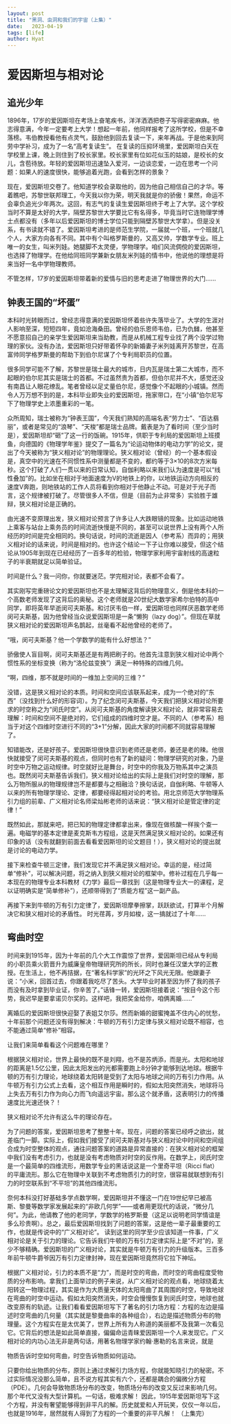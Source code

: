 ```yaml
---
layout: post
title: "黑洞、虫洞和我们的宇宙（上集）"
date:   2023-04-19
tags: [life]
author: Hyat
---
```

# 爱因斯坦与相对论

## 追光少年
1896年，17岁的爱因斯坦在考场上奋笔疾书，洋洋洒洒把卷子写得密密麻麻。他志得意满，今年一定要考上大学！想起一年前，他同样报考了这所学校，但是不幸落榜。韦伯教授看他有点灵气，鼓励他到回去复读一下，来年再战。于是他来到阿劳中学补习，成为了一名“高考复读生”。
在复读的压抑环境里，爱因斯坦白天在学校里上课，晚上则住到了校长家里。校长家里有位如花似玉的姑娘，是校长的女儿，含苞待放。年轻的爱因斯坦迅速坠入爱河，一边谈恋爱，一边在思考一个问题：如果人的速度很快，能够追着光跑，会看到怎样的景象？

现在，爱因斯坦交卷了。他知道学校会录取他的，因为他自己相信自己的才华。等着瞧吧，苏黎世联邦理工，今天我以你为荣，明天我就是你的骄傲！果然，命运不会辜负追光少年两次。这回，有志气的复读生爱因斯坦终于考上了大学。这个学校当时不算是太好的大学，隔壁苏黎世大学要比它有名得多，毕竟当时它连物理学博士点都没有（多年以后爱因斯坦的博士学位只能到隔壁苏黎世大学拿）。但是没关系，有书读就不错了。爱因斯坦考进的是师范生学院，一届就一个班，一个班就几个人，大家方向各有不同。其中有个叫格罗斯曼的，又高又帅，学数学专业。班上唯一的女生，叫米列娃。她腿脚不太灵便，学物理学。咱们风流倜傥的爱因斯坦，也选择了物理学。在他给同班同学兼新女朋友米列娃的情书中，他说他的理想是将来当好一名中学物理教师。

不管怎样，17岁的爱因斯坦带着新的爱情与旧的思考走进了物理世界的大门……

## 钟表王国的“坏蛋”

本科时光转眼而过，曾经志得意满的爱因斯坦怀着些许失落毕业了。大学的生涯对人影响至深，短短四年，竟如沧海桑田。曾经的伯乐恩师韦伯，已为仇雠，他甚至不愿意招自己的亲学生爱因斯坦来当助教，而是从机械工程专业找了两个没学过物理的家伙。没有办法，爱因斯坦只好带着怀孕的新婚妻子米列娃离开苏黎世，在高富帅同学格罗斯曼的帮助下到伯尔尼谋了个专利局职员的位置。

很多同学可能不了解，苏黎世是瑞士最大的城市，日内瓦是瑞士第二大城市，而不起眼的伯尔尼其实是瑞士的首都。不过虽然贵为首都，但伯尔尼并不大，感觉还没有南昌让人眼花缭乱。笔者曾经以足丈量伯尔尼，感觉像个不起眼的小城镇。然而令人万万想不到的是，本科毕业即失业的爱因斯坦，拖家带口，在“小镇”伯尔尼写下了物理学史上浓墨重彩的一笔。

众所周知，瑞士被称为“钟表王国”，今天我们熟知的高端名表“劳力士”、“百达翡丽”，或者是常见的“浪琴”、“天梭”都是瑞士品牌。戴表是为了看时间（至少当时是），爱因斯坦却“砸”了这一行的饭碗。1915年，供职于专利局的爱因斯坦上班摸鱼，向德国的《物理学年鉴》提交了一篇名为“论运动物体的电动力学”的论文，提出了今天被称为“狭义相对论”的物理理论。狭义相对论（曾经）的一个基本假设是，真空中的光速在不同惯性系中测量都是不变的，都约等于3×10的8次方米每秒。这个打破了人们一贯以来的日常认知，自伽利略以来我们认为速度是可以“线性叠加”的。比如坐在相对于地面速度为V的地铁上的你，以地铁运动方向相反的速度V奔跑，则地铁站的工作人员将看到你相对于他静止不动。可是对于光子而言，这个规律被打破了。尽管很多人不信，但是（目前为止非常多）实验胜于雄辩，狭义相对论是正确的。

由光速不变原理出发，狭义相对论预言了许多让人大跌眼镜的现象。比如运动地铁上乘客与站台上乘务员的时间流逝快慢是不同的，甚至可以说世界上没有两个人所经历的时间是完全相同的。换句话说，时间的流逝是因人（参考系）而异的；用狭义相对论的话来说，时间是相对的。也许这个结论一下子让你难以接受，但这个结论从1905年到现在已经经历了一百多年的检验，物理学家利用宇宙射线的高速粒子的半衰期就足以简单验证。

时间是什么？我一问你，你就要迷茫。学完相对论，表都不会看了。

其实刚写完重磅论文的爱因斯坦也不是太理解这背后的物理意义，倒是他本科的一个高数老师发现了这背后的奥秘。这个老师就是20世纪大数学家希尔伯特的高中同学，即将英年早逝闵可夫斯基。和讨厌韦伯一样，爱因斯坦也同样厌恶数学老师闵可夫斯基，因为他曾经当众说爱因斯坦是一条“懒狗（lazy dog）”。但现在草就狭义相对论的爱因斯坦声名鹊起，丝毫看不起他曾经的老师了。

“哦，闵可夫斯基？他一个学数学的能有什么好想法？”

骄傲使人盲目啊，闵可夫斯基还是有两把刷子的。他首先注意到狭义相对论中两个惯性系的坐标变换（称为“洛伦兹变换”）满足一种特殊的四维几何。

“啊，四维，那不就是时间的一维加上空间的三维？”

没错，这是狭义相对论的本质。时间和空间应该联系起来，成为一个绝对的“东西”（没找到什么好的形容词）。为了纪念闵可夫斯基，今天我们把狭义相对论所要求的时空称之为“闵氏时空”。从闵可夫斯基的角度解读狭义相对论，就非常容易去理解：时间和空间不是绝对的，它们组成的四维时空才是。不同的人（参考系）相当于对这个四维时空进行不同的“3+1”分解，因此大家的时间都不同就容易理解了。

知错能改，还是好孩子。爱因斯坦很快意识到老师还是老师，姜还是老的辣。他很快就接受了闵可夫斯基的观点，但同时也有了新的疑问：物理学研究的对象，乃是时空中万物之运动规律。时空就好比是舞台，时空中的你我及万物系其中之演员也。既然闵可夫斯基告诉我们，狭义相对论给出的实际上是我们对时空的理解，那么万物所服从的物理规律岂不是都要与之相融洽？换句话说，自伽利略、牛顿等人以来的所有物理学理论、定律，都要经得起相对论的考验。用北京师范大学物理系引力组的前辈、广义相对论名师梁灿彬老师的话来说：“狭义相对论是管定律的定律！”

既然如此，那就来吧，把已知的物理定律都拿出来，像现在做核酸一样挨个查一遍。电磁学的基本定律是麦克斯韦方程组，这是天然满足狭义相对论的。如果还有印象的话（没有就翻到前面去看看爱因斯坦的论文题目！），狭义相对论的提出就是讨论的电动力学。

接下来检查牛顿三定律，我们发现它并不满足狭义相对论。幸运的是，经过简单“修补”，可以解决问题，将之纳入到狭义相对论的框架中。修补过程在几乎每一本现在的物理专业本科教材《力学》最后一章找到（这是物理专业大一的课程，足以证明确实是“简单修补”），还顺带得到了“质能方程”这一副产品。

再接下来到牛顿的万有引力定律了，爱因斯坦摩拳擦掌，跃跃欲试，打算半个月解决它和狭义相对论的矛盾性。
时光荏苒，岁月如梭，这一搞就过了十年……

## 弯曲时空

时间来到1915年，因为十年前的几个大工作震惊了世界，爱因斯坦已经从专利局的小职员乘火箭晋升为威廉皇帝物理研究所的所长，同时也兼任汉堡大学的正教授。在生活上，他不再拮据，在“著名科学家”的光环之下风光无限。他跟妻子说：“小米，回首过去，你跟着我吃尽了苦头。大学毕业时甚至因为怀了我的孩子而没有及时拿到毕业证，你辛苦了。”话锋一转，爱因斯坦接着说：“按目今这个形势，我迟早是要拿诺贝尔奖的。这样吧，我把奖金给你，咱俩离婚……”

离婚后的爱因斯坦很快迎娶了表姐艾尔莎。然而新婚的甜蜜掩盖不住内心的忧愁，十年前那个问题还没有得到解决：牛顿的万有引力定律与狭义相对论既不相容，也不能通过简单“修补”相容。

让我们来简单看看这个问题难在哪里？

根据狭义相对论，世界上最快的既不是刘翔，也不是苏炳添，而是光。太阳和地球的距离是1.5亿公里，因此太阳发出的光都需要跑上8分钟才能够到达地球。根据牛顿的万有引力理论，地球绕着太阳转是受到了太阳与地球之间的万有引力作用。从牛顿万有引力公式上去看，这个相互作用是瞬时的，假如太阳突然消失，地球将马上失去万有引力作为向心力而飞向遥远宇宙。那么这个就矛盾，这表明引力的传播速度比光速还快？！

狭义相对论不允许有这么牛的理论存在。

为了问题的答案，爱因斯坦思考了整整十年。现在，问题的答案已经呼之欲出，就差临门一脚。实际上，假如我们接受了闵可夫斯基对与狭义相对论中时间和空间组合成为时空整体的观点，通往问题答案的道路是异常直接的：在狭义相对论的框架中我们没有考虑引力，也就是没有考虑物质对时空的反作用。在数学上，闵氏时空是一个最简单的四维流形，用数学专业的黑话说这是一个里奇平坦（Ricci flat）的平庸流形。那么它在物理中关联到不考虑物质引力的时空，很容易就联想到有引力的时空联系到“不平坦”的其他四维流形。

奈何本科没打好基础多学点数学啊，爱因斯坦并不懂这一门在19世纪早已被高斯、黎曼等数学家发展起来的“非欧几何学”——或者用更现代的话说，“微分几何”。为此，他请教了他的老同学，学数学的格罗斯曼（这足以说明老同学情谊是多么珍贵啊）。总之，最后爱因斯坦找到了问题的答案，这是他一辈子最重要的工作，也就是传说中的“广义相对论”。
读到这里的同学至少应该知道一件事，广义相对论是关于引力的理论。它告诉我们牛顿的万有引力定律实际上是“不对”的，至少不够精确。爱因斯坦的广义相对论，其实就是牛顿万有引力的升级版本。三百多年前牛顿牛爵爷因万有引力定律封神，现在爱因斯坦竟然将它拉下神坛。

根据广义相对论，引力的本质不是“力”，而是时空的弯曲，而时空的弯曲程度受物质的分布影响。拿我们上面举过的例子来说，从广义相对论的观点看，地球绕着太阳转这一物理过程，其实是作为大质量天体的太阳弯曲了其周围的时空，导致地球在弯曲的时空中运动。假如太阳突然消失，时空会慢慢恢复到闵氏时空，地球也就改变原有的轨迹。让我们看看爱因斯坦写下了著名的引力场方程：方程的左边是描述时空弯曲的几何量（其实就是黎曼曲率的各种组合），右边是描述物质分布的物理量。这个方程实在是太优美了，世界上所有为人称道的美丽都不及我第一次看见它。它背后的想法是如此简单直接，偏偏命运青睐爱因斯坦一个人来发现它。广义相对论的内功心法无非是两句话，用著名物理学家约翰·惠勒的名言来说，就是

物质告诉时空如何弯曲，时空告诉物质如何运动。

只要你给出物质的分布，原则上通过求解引力场方程，你就能知晓引力的秘密。不过实际情况没那么简单，且不说方程其实有六个，还都是耦合的偏微分方程（PDE）。几何会导致物质场分布的改变，物质场分布的改变又反过来影响几何。那个年代又没有大型计算机。一句话，极难求解！
因此，1915年爱因斯坦写下这个方程，并没有奢望能够得到非平凡的解。历史就爱和人开玩笑，仅仅一年以后，也就是1916年，居然就有人得到了方程的一个重要的非平凡解！
（上集完）



